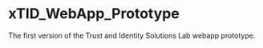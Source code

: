 # xTID_WebApp_Prototype
The first version of the Trust and Identity Solutions Lab webapp prototype.
